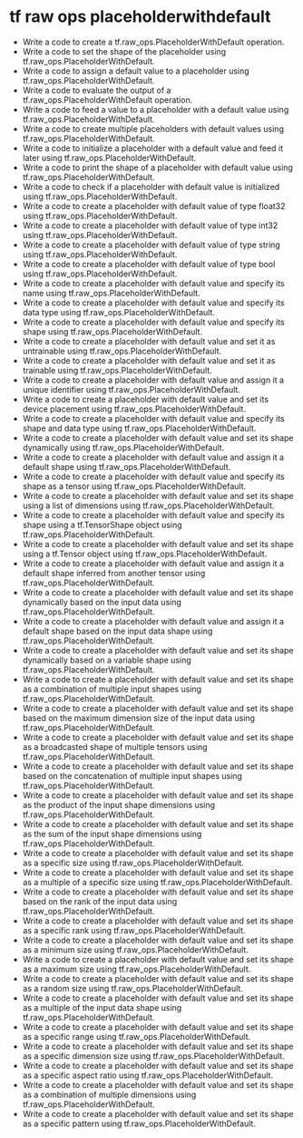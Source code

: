# tf raw ops placeholderwithdefault

- Write a code to create a tf.raw_ops.PlaceholderWithDefault operation.
- Write a code to set the shape of the placeholder using tf.raw_ops.PlaceholderWithDefault.
- Write a code to assign a default value to a placeholder using tf.raw_ops.PlaceholderWithDefault.
- Write a code to evaluate the output of a tf.raw_ops.PlaceholderWithDefault operation.
- Write a code to feed a value to a placeholder with a default value using tf.raw_ops.PlaceholderWithDefault.
- Write a code to create multiple placeholders with default values using tf.raw_ops.PlaceholderWithDefault.
- Write a code to initialize a placeholder with a default value and feed it later using tf.raw_ops.PlaceholderWithDefault.
- Write a code to print the shape of a placeholder with default value using tf.raw_ops.PlaceholderWithDefault.
- Write a code to check if a placeholder with default value is initialized using tf.raw_ops.PlaceholderWithDefault.
- Write a code to create a placeholder with default value of type float32 using tf.raw_ops.PlaceholderWithDefault.
- Write a code to create a placeholder with default value of type int32 using tf.raw_ops.PlaceholderWithDefault.
- Write a code to create a placeholder with default value of type string using tf.raw_ops.PlaceholderWithDefault.
- Write a code to create a placeholder with default value of type bool using tf.raw_ops.PlaceholderWithDefault.
- Write a code to create a placeholder with default value and specify its name using tf.raw_ops.PlaceholderWithDefault.
- Write a code to create a placeholder with default value and specify its data type using tf.raw_ops.PlaceholderWithDefault.
- Write a code to create a placeholder with default value and specify its shape using tf.raw_ops.PlaceholderWithDefault.
- Write a code to create a placeholder with default value and set it as untrainable using tf.raw_ops.PlaceholderWithDefault.
- Write a code to create a placeholder with default value and set it as trainable using tf.raw_ops.PlaceholderWithDefault.
- Write a code to create a placeholder with default value and assign it a unique identifier using tf.raw_ops.PlaceholderWithDefault.
- Write a code to create a placeholder with default value and set its device placement using tf.raw_ops.PlaceholderWithDefault.
- Write a code to create a placeholder with default value and specify its shape and data type using tf.raw_ops.PlaceholderWithDefault.
- Write a code to create a placeholder with default value and set its shape dynamically using tf.raw_ops.PlaceholderWithDefault.
- Write a code to create a placeholder with default value and assign it a default shape using tf.raw_ops.PlaceholderWithDefault.
- Write a code to create a placeholder with default value and specify its shape as a tensor using tf.raw_ops.PlaceholderWithDefault.
- Write a code to create a placeholder with default value and set its shape using a list of dimensions using tf.raw_ops.PlaceholderWithDefault.
- Write a code to create a placeholder with default value and specify its shape using a tf.TensorShape object using tf.raw_ops.PlaceholderWithDefault.
- Write a code to create a placeholder with default value and set its shape using a tf.Tensor object using tf.raw_ops.PlaceholderWithDefault.
- Write a code to create a placeholder with default value and assign it a default shape inferred from another tensor using tf.raw_ops.PlaceholderWithDefault.
- Write a code to create a placeholder with default value and set its shape dynamically based on the input data using tf.raw_ops.PlaceholderWithDefault.
- Write a code to create a placeholder with default value and assign it a default shape based on the input data shape using tf.raw_ops.PlaceholderWithDefault.
- Write a code to create a placeholder with default value and set its shape dynamically based on a variable shape using tf.raw_ops.PlaceholderWithDefault.
- Write a code to create a placeholder with default value and set its shape as a combination of multiple input shapes using tf.raw_ops.PlaceholderWithDefault.
- Write a code to create a placeholder with default value and set its shape based on the maximum dimension size of the input data using tf.raw_ops.PlaceholderWithDefault.
- Write a code to create a placeholder with default value and set its shape as a broadcasted shape of multiple tensors using tf.raw_ops.PlaceholderWithDefault.
- Write a code to create a placeholder with default value and set its shape based on the concatenation of multiple input shapes using tf.raw_ops.PlaceholderWithDefault.
- Write a code to create a placeholder with default value and set its shape as the product of the input shape dimensions using tf.raw_ops.PlaceholderWithDefault.
- Write a code to create a placeholder with default value and set its shape as the sum of the input shape dimensions using tf.raw_ops.PlaceholderWithDefault.
- Write a code to create a placeholder with default value and set its shape as a specific size using tf.raw_ops.PlaceholderWithDefault.
- Write a code to create a placeholder with default value and set its shape as a multiple of a specific size using tf.raw_ops.PlaceholderWithDefault.
- Write a code to create a placeholder with default value and set its shape based on the rank of the input data using tf.raw_ops.PlaceholderWithDefault.
- Write a code to create a placeholder with default value and set its shape as a specific rank using tf.raw_ops.PlaceholderWithDefault.
- Write a code to create a placeholder with default value and set its shape as a minimum size using tf.raw_ops.PlaceholderWithDefault.
- Write a code to create a placeholder with default value and set its shape as a maximum size using tf.raw_ops.PlaceholderWithDefault.
- Write a code to create a placeholder with default value and set its shape as a random size using tf.raw_ops.PlaceholderWithDefault.
- Write a code to create a placeholder with default value and set its shape as a multiple of the input data shape using tf.raw_ops.PlaceholderWithDefault.
- Write a code to create a placeholder with default value and set its shape as a specific range using tf.raw_ops.PlaceholderWithDefault.
- Write a code to create a placeholder with default value and set its shape as a specific dimension size using tf.raw_ops.PlaceholderWithDefault.
- Write a code to create a placeholder with default value and set its shape as a specific aspect ratio using tf.raw_ops.PlaceholderWithDefault.
- Write a code to create a placeholder with default value and set its shape as a combination of multiple dimensions using tf.raw_ops.PlaceholderWithDefault.
- Write a code to create a placeholder with default value and set its shape as a specific pattern using tf.raw_ops.PlaceholderWithDefault.